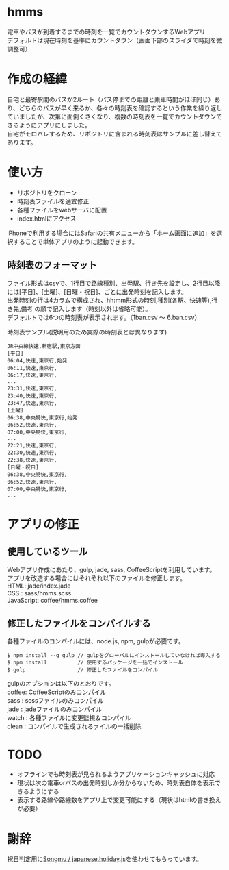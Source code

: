 hmms
====

電車やバスが到着するまでの時刻を一覧でカウントダウンするWebアプリ  
デフォルトは現在時刻を基準にカウントダウン（画面下部のスライダで時刻を微調整可）

# 作成の経緯

自宅と最寄駅間のバスが2ルート（バス停までの距離と乗車時間がほぼ同じ）あり、どちらのバスが早く来るか、各々の時刻表を確認するという作業を繰り返していましたが、次第に面倒くさくなり、複数の時刻表を一覧でカウントダウンできるようにアプリにしました。  
自宅がモロバレするため、リポジトリに含まれる時刻表はサンプルに差し替えてあります。

# 使い方

- リポジトリをクローン
- 時刻表ファイルを適宜修正
- 各種ファイルをwebサーバに配置
- index.htmlにアクセス

iPhoneで利用する場合にはSafariの共有メニューから「ホーム画面に追加」を選択することで単体アプリのように起動できます。

## 時刻表のフォーマット

ファイル形式はcsvで、1行目で路線種別、出発駅、行き先を設定し、2行目以降には[平日]、[土曜]、[日曜・祝日]、ごとに出発時刻を記入します。  
出発時刻の行は4カラムで構成され、hh:mm形式の時刻,種別(各駅、快速等),行き先,備考 の順で記入します（時刻以外は省略可能）。  
デフォルトでは6つの時刻表が表示されます。（1ban.csv ～ 6.ban.csv）

時刻表サンプル(説明用のため実際の時刻表とは異なります)
```csv
JR中央線快速,新宿駅,東京方面
[平日]
06:04,快速,東京行,始発
06:11,快速,東京行,
06:17,快速,東京行,
...
23:31,快速,東京行,
23:40,快速,東京行,
23:47,快速,東京行,
[土曜]
06:38,中央特快,東京行,始発
06:52,快速,東京行,
07:00,中央特快,東京行,
...
22:21,快速,東京行,
22:30,快速,東京行,
22:38,快速,東京行,
[日曜・祝日]
06:38,中央特快,東京行,
06:52,快速,東京行,
07:00,中央特快,東京行,
...
```

# アプリの修正

## 使用しているツール

Webアプリ作成にあたり、gulp, jade, sass, CoffeeScriptを利用しています。  
アプリを改造する場合にはそれぞれ以下のファイルを修正します。  
HTML: jade/index.jade  
CSS : sass/hmms.scss  
JavaScript: coffee/hmms.coffee

## 修正したファイルをコンパイルする

各種ファイルのコンパイルには、node.js, npm, gulpが必要です。
```shell
$ npm install --g gulp // gulpをグローバルにインストールしていなければ導入する
$ npm install          // 使用するパッケージを一括でインストール
$ gulp                 // 修正したファイルをコンパイル
```

gulpのオプションは以下のとおりです。  
coffee: CoffeeScriptのみコンパイル  
sass  : scssファイルのみコンパイル  
jade  : jadeファイルのみコンパイル  
watch : 各種ファイルに変更監視＆コンパイル  
clean : コンパイルで生成されるァイルの一括削除

# TODO

- オフラインでも時刻表が見られるようアプリケーションキャッシュに対応
- 現状は次の電車orバスの出発時刻しか分からないため、時刻表自体を表示できるようにする
- 表示する路線や路線数をアプリ上で変更可能にする（現状はhtmlの書き換えが必要）

# 謝辞

祝日判定用に[Songmu / japanese.holiday.js](https://gist.github.com/Songmu/703311)を使わせてもらっています。
